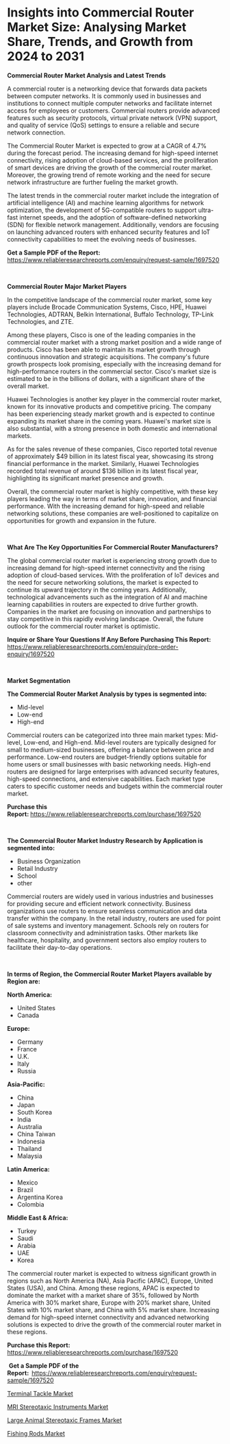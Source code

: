<p><h1>Insights into Commercial Router Market Size: Analysing Market Share, Trends, and Growth from 2024 to 2031</h1></p><p><strong>Commercial Router Market Analysis and Latest Trends</strong></p>
<p><p>A commercial router is a networking device that forwards data packets between computer networks. It is commonly used in businesses and institutions to connect multiple computer networks and facilitate internet access for employees or customers. Commercial routers provide advanced features such as security protocols, virtual private network (VPN) support, and quality of service (QoS) settings to ensure a reliable and secure network connection.</p><p>The Commercial Router Market is expected to grow at a CAGR of 4.7% during the forecast period. The increasing demand for high-speed internet connectivity, rising adoption of cloud-based services, and the proliferation of smart devices are driving the growth of the commercial router market. Moreover, the growing trend of remote working and the need for secure network infrastructure are further fueling the market growth.</p><p>The latest trends in the commercial router market include the integration of artificial intelligence (AI) and machine learning algorithms for network optimization, the development of 5G-compatible routers to support ultra-fast internet speeds, and the adoption of software-defined networking (SDN) for flexible network management. Additionally, vendors are focusing on launching advanced routers with enhanced security features and IoT connectivity capabilities to meet the evolving needs of businesses.</p></p>
<p><strong>Get a Sample PDF of the Report:&nbsp;</strong> <a href="https://www.reliableresearchreports.com/enquiry/request-sample/1697520">https://www.reliableresearchreports.com/enquiry/request-sample/1697520</a></p>
<p>&nbsp;</p>
<p><strong>Commercial Router Major Market Players</strong></p>
<p><p>In the competitive landscape of the commercial router market, some key players include Brocade Communication Systems, Cisco, HPE, Huawei Technologies, ADTRAN, Belkin International, Buffalo Technology, TP-Link Technologies, and ZTE. </p><p>Among these players, Cisco is one of the leading companies in the commercial router market with a strong market position and a wide range of products. Cisco has been able to maintain its market growth through continuous innovation and strategic acquisitions. The company's future growth prospects look promising, especially with the increasing demand for high-performance routers in the commercial sector. Cisco's market size is estimated to be in the billions of dollars, with a significant share of the overall market.</p><p>Huawei Technologies is another key player in the commercial router market, known for its innovative products and competitive pricing. The company has been experiencing steady market growth and is expected to continue expanding its market share in the coming years. Huawei's market size is also substantial, with a strong presence in both domestic and international markets.</p><p>As for the sales revenue of these companies, Cisco reported total revenue of approximately $49 billion in its latest fiscal year, showcasing its strong financial performance in the market. Similarly, Huawei Technologies recorded total revenue of around $136 billion in its latest fiscal year, highlighting its significant market presence and growth.</p><p>Overall, the commercial router market is highly competitive, with these key players leading the way in terms of market share, innovation, and financial performance. With the increasing demand for high-speed and reliable networking solutions, these companies are well-positioned to capitalize on opportunities for growth and expansion in the future.</p></p>
<p>&nbsp;</p>
<p><strong>What Are The Key Opportunities For Commercial Router Manufacturers?</strong></p>
<p><p>The global commercial router market is experiencing strong growth due to increasing demand for high-speed internet connectivity and the rising adoption of cloud-based services. With the proliferation of IoT devices and the need for secure networking solutions, the market is expected to continue its upward trajectory in the coming years. Additionally, technological advancements such as the integration of AI and machine learning capabilities in routers are expected to drive further growth. Companies in the market are focusing on innovation and partnerships to stay competitive in this rapidly evolving landscape. Overall, the future outlook for the commercial router market is optimistic.</p></p>
<p><strong>Inquire or Share Your Questions If Any Before Purchasing This Report:</strong> <a href="https://www.reliableresearchreports.com/enquiry/pre-order-enquiry/1697520">https://www.reliableresearchreports.com/enquiry/pre-order-enquiry/1697520</a></p>
<p>&nbsp;</p>
<p><strong>Market Segmentation</strong></p>
<p><strong>The Commercial Router Market Analysis by types is segmented into:</strong></p>
<p><ul><li>Mid-level</li><li>Low-end</li><li>High-end</li></ul></p>
<p><p>Commercial routers can be categorized into three main market types: Mid-level, Low-end, and High-end. Mid-level routers are typically designed for small to medium-sized businesses, offering a balance between price and performance. Low-end routers are budget-friendly options suitable for home users or small businesses with basic networking needs. High-end routers are designed for large enterprises with advanced security features, high-speed connections, and extensive capabilities. Each market type caters to specific customer needs and budgets within the commercial router market.</p></p>
<p><strong>Purchase this Report:&nbsp;</strong><a href="https://www.reliableresearchreports.com/purchase/1697520">https://www.reliableresearchreports.com/purchase/1697520</a></p>
<p>&nbsp;</p>
<p><strong>The Commercial Router Market Industry Research by Application is segmented into:</strong></p>
<p><ul><li>Business Organization</li><li>Retail Industry</li><li>School</li><li>other</li></ul></p>
<p><p>Commercial routers are widely used in various industries and businesses for providing secure and efficient network connectivity. Business organizations use routers to ensure seamless communication and data transfer within the company. In the retail industry, routers are used for point of sale systems and inventory management. Schools rely on routers for classroom connectivity and administration tasks. Other markets like healthcare, hospitality, and government sectors also employ routers to facilitate their day-to-day operations.</p></p>
<p>&nbsp;</p>
<p><strong>In terms of Region, the Commercial Router Market Players available by Region are:</strong></p>
<p>
    <p> <strong> North America: </strong>
        <ul>
            <li>United States</li>
            <li>Canada</li>
        </ul>
        </p> 
    <p> <strong> Europe: </strong>
        <ul>
            <li>Germany</li>
            <li>France</li>
            <li>U.K.</li>
            <li>Italy</li>
            <li>Russia</li>
        </ul>
        </p> 
    <p> <strong> Asia-Pacific: </strong>
        <ul>
            <li>China</li>
            <li>Japan</li>
            <li>South Korea</li>
            <li>India</li>
            <li>Australia</li>
            <li>China Taiwan</li>
            <li>Indonesia</li>
            <li>Thailand</li>
            <li>Malaysia</li>
        </ul>
        </p> 
    <p> <strong> Latin America: </strong>
        <ul>
            <li>Mexico</li>
            <li>Brazil</li>
            <li>Argentina Korea</li>
            <li>Colombia</li>
        </ul>
        </p> 
    <p> <strong> Middle East & Africa: </strong>
        <ul>
            <li>Turkey</li>
            <li>Saudi</li>
            <li>Arabia</li>
            <li>UAE</li>
            <li>Korea</li>
        </ul>
    </p>
    </p>
<p><p>The commercial router market is expected to witness significant growth in regions such as North America (NA), Asia Pacific (APAC), Europe, United States (USA), and China. Among these regions, APAC is expected to dominate the market with a market share of 35%, followed by North America with 30% market share, Europe with 20% market share, United States with 10% market share, and China with 5% market share. Increasing demand for high-speed internet connectivity and advanced networking solutions is expected to drive the growth of the commercial router market in these regions.</p></p>
<p><strong>Purchase this Report: </strong><a href="https://www.reliableresearchreports.com/purchase/1697520">https://www.reliableresearchreports.com/purchase/1697520</a></p>
<p>&nbsp;<strong>Get a Sample PDF of the Report:&nbsp;&nbsp;</strong><a href="https://www.reliableresearchreports.com/enquiry/request-sample/1697520">https://www.reliableresearchreports.com/enquiry/request-sample/1697520</a></p>
<p><strong></strong></p>
<p><p><a href="https://github.com/mbisetmhermsr/Market-Research-Report-List-1/blob/main/terminal-tackle-market.md">Terminal Tackle Market</a></p><p><a href="https://issuu.com/reportprime-2/docs/mri-stereotaxic-instruments-market-size-2030.pptx">MRI Stereotaxic Instruments Market</a></p><p><a href="https://issuu.com/reportprime-2/docs/large-animal-stereotaxic-frames-market-size-2030.p">Large Animal Stereotaxic Frames Market</a></p><p><a href="https://github.com/zjyglelu/Market-Research-Report-List-1/blob/main/fishing-rods-market.md">Fishing Rods Market</a></p></p>